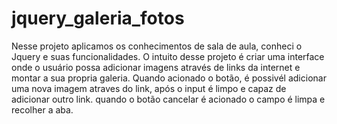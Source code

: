 # jquery_galeria_fotos
Nesse projeto aplicamos os conhecimentos de sala de aula, conheci o Jquery e suas funcionalidades.
O intuito desse projeto é criar uma interface onde o usuário possa adicionar imagens através de links da internet e montar a sua propria galeria.
Quando acionado o botão, é possivél adicionar uma nova imagem atraves do link, após o input é limpo e capaz de adicionar outro link. quando o botão cancelar é acionado o campo é limpa e recolher a aba. 
